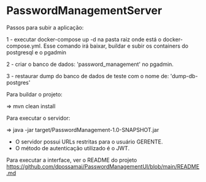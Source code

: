 # PasswordManagementServer


Passos para subir a aplicação:

1 - executar docker-compose up -d na pasta raiz onde está o docker-compose.yml. Esse comando irá baixar, buildar e subir os containers do postgresql e o pgadmin

2 - criar o banco de dados: 'password_management' no pgadmin.

3 - restaurar dump do banco de dados de teste com o nome de: 'dump-db-postgres' 

Para buildar o projeto:

=> mvn clean install

Para executar o servidor:

=> java -jar target/PasswordManagement-1.0-SNAPSHOT.jar


- O servidor possui URLs restritas para o usuário GERENTE. 
- O método de autenticação utilizado é o JWT.


Para executar a interface, ver o README do projeto https://github.com/dpossamai/PasswordManagementUI/blob/main/README.md
